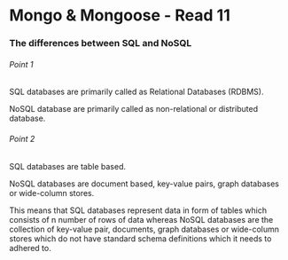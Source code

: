 # Mongo & Mongoose - Read 11

### The differences between SQL and NoSQL

###### Point 1

SQL databases are primarily called as Relational Databases (RDBMS).

NoSQL database are primarily called as non-relational or distributed database.

###### Point 2

SQL databases are table based.

NoSQL databases are document based, key-value pairs, graph databases or wide-column stores.

This means that SQL databases represent data in form of tables which consists of n number of rows of data whereas NoSQL databases are the collection of key-value pair, documents, graph databases or wide-column stores which do not have standard schema definitions which it needs to adhered to.

